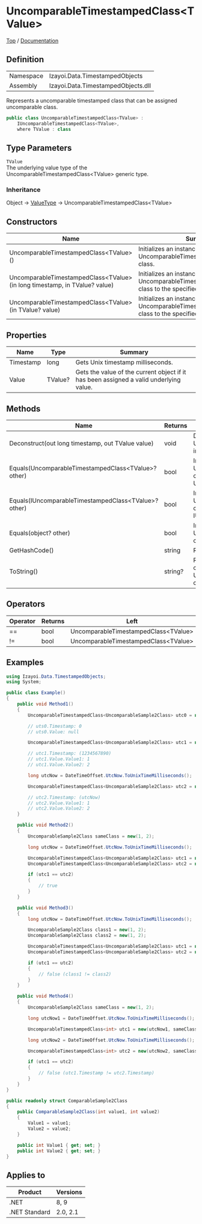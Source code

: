 # UncomparableTimestampedClass&lt;TValue&gt;

[Top](../../../README.md) / [Documentation](../../Documentation.md)

## Definition

|||
|--|--|
|Namespace|Izayoi.Data.TimestampedObjects|
|Assembly|Izayoi.Data.TimestampedObjects.dll|

Represents a uncomparable timestamped class that can be assigned uncomparable class.

~~~csharp
public class UncomparableTimestampedClass<TValue> :
    IUncomparableTimestampedClass<TValue>,
    where TValue : class
~~~

## Type Parameters
`TValue`  
The underlying value type of the UncomparableTimestampedClass&lt;TValue&gt; generic type.

### Inheritance
Object -> [ValueType](https://learn.microsoft.com/en-us/dotnet/api/system.valuetype) -> UncomparableTimestampedClass&lt;TValue&gt;

## Constructors

|Name|Summary|
|--|--|
|UncomparableTimestampedClass&lt;TValue&gt;()|Initializes an instance of the UncomparableTimestampedClass&lt;TValue&gt; class.|
|UncomparableTimestampedClass&lt;TValue&gt;(in long timestamp, in TValue? value)|Initializes an instance of the UncomparableTimestampedClass&lt;TValue&gt; class to the specified timestamp and value.|
|UncomparableTimestampedClass&lt;TValue&gt;(in TValue? value)|Initializes an instance of the UncomparableTimestampedClass&lt;TValue&gt; class to the specified value.|

## Properties

|Name|Type|Summary|
|--|--|--|
|Timestamp|long|Gets Unix timestamp milliseconds.|
|Value|TValue?|Gets the value of the current object if it has been assigned a valid underlying value.|

## Methods

|Name|Returns|Summary|
|--|--|--|
|Deconstruct(out long timestamp, out TValue value)|void|Deconstructs this UncomparableTimestampedClass&lt;TValue&gt; instance by timestamp and value.|
|Equals(UncomparableTimestampedClass&lt;TValue&gt;? other)|bool|Indicates whether the current UncomparableTimestampedClass&lt;TValue&gt; object is equal to a specified UncomparableTimestampedClass&lt;TValue&gt;.|
|Equals(IUncomparableTimestampedClass&lt;TValue&gt;? other)|bool|Indicates whether the current UncomparableTimestampedClass&lt;TValue&gt; object is equal to a specified IUncomparableTimestampedClass&lt;TValue&gt;.|
|Equals(object? other)|bool|Indicates whether the current UncomparableTimestampedClass&lt;TValue&gt; object is equal to a specified object.|
|GetHashCode()|string|Returns the hash code for this instance.|
|ToString()|string?|Returns the text representation of the value of the current UncomparableTimestampedClass&lt;TValue&gt; object.|

## Operators

|Operator|Returns|Left|Right|
|--|--|--|--|
|==|bool|UncomparableTimestampedClass&lt;TValue&gt;|UncomparableTimestampedClass&lt;TValue&gt;|
|!=|bool|UncomparableTimestampedClass&lt;TValue&gt;|UncomparableTimestampedClass&lt;TValue&gt;|

## Examples

~~~csharp
using Izayoi.Data.TimestampedObjects;
using System;

public class Example()
{
    public void Method1()
    {
        UncomparableTimestampedClass<UncomparableSample2Class> utc0 = new();

        // uts0.Timestamp: 0
        // uts0.Value: null

        UncomparableTimestampedClass<UncomparableSample2Class> utc1 = new(new(1, 2));

        // utc1.Timestamp: (1234567890)
        // utc1.Value.Value1: 1
        // utc1.Value.Value2: 2

        long utcNow = DateTimeOffset.UtcNow.ToUnixTimeMilliseconds();

        UncomparableTimestampedClass<UncomparableSample2Class> utc2 = new(utcNow, new(1, 2));

        // utc2.Timestamp: (utcNow)
        // utc2.Value.Value1: 1
        // utc2.Value.Value2: 2
    }

    public void Method2()
    {
        UncomparableSample2Class sameClass = new(1, 2);

        long utcNow = DateTimeOffset.UtcNow.ToUnixTimeMilliseconds();

        UncomparableTimestampedClass<UncomparableSample2Class> utc1 = new(utcNow, sameClass);
        UncomparableTimestampedClass<UncomparableSample2Class> utc2 = new(utcNow, sameClass);

        if (utc1 == utc2)
        {
            // true
        }
    }

    public void Method3()
    {
        long utcNow = DateTimeOffset.UtcNow.ToUnixTimeMilliseconds();

        UncomparableSample2Class class1 = new(1, 2);
        UncomparableSample2Class class2 = new(1, 2);

        UncomparableTimestampedClass<UncomparableSample2Class> utc1 = new(utcNow, class1);
        UncomparableTimestampedClass<UncomparableSample2Class> utc2 = new(utcNow, class2);

        if (utc1 == utc2)
        {
            // false (class1 != class2)
        }
    }

    public void Method4()
    {
        UncomparableSample2Class sameClass = new(1, 2);

        long utcNow1 = DateTimeOffset.UtcNow.ToUnixTimeMilliseconds();

        UncomparableTimestampedClass<int> utc1 = new(utcNow1, sameClass);

        long utcNow2 = DateTimeOffset.UtcNow.ToUnixTimeMilliseconds();

        UncomparableTimestampedClass<int> utc2 = new(utcNow2, sameClass);

        if (utc1 == utc2)
        {
            // false (utc1.Timestamp != utc2.Timestamp)
        }
    }
}

public readonly struct ComparableSample2Class
{
    public ComparableSample2Class(int value1, int value2)
    {
        Value1 = value1;
        Value2 = value2;
    }

    public int Value1 { get; set; }
    public int Value2 { get; set; }
}
~~~

## Applies to

|Product|Versions|
|--|--|
|.NET|8, 9|
|.NET Standard|2.0, 2.1|
